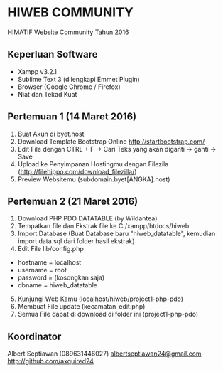# HIWEB COMMUNITY
HIMATIF Website Community
Tahun 2016

Keperluan Software
------------------
* Xampp v3.2.1
* Sublime Text 3 (dilengkapi Emmet Plugin)
* Browser (Google Chrome / Firefox)
* Niat dan Tekad Kuat

Pertemuan 1 (14 Maret 2016)
---------------------------
1. Buat Akun di byet.host
2. Download Template Bootstrap Online http://startbootstrap.com/
3. Edit File dengan CTRL + F -> Cari Teks yang akan diganti -> ganti -> Save
4. Upload ke Penyimpanan Hostingmu dengan Filezila (http://filehippo.com/download_filezilla/)
5. Preview Websitemu (subdomain.byet[ANGKA].host)

Pertemuan 2 (21 Maret 2016)
---------------------------
1. Download PHP PDO DATATABLE (by Wildantea)
2. Tempatkan file dan Ekstrak file ke C:/xampp/htdocs/hiweb
3. Import Database (Buat Database baru "hiweb_datatable", kemudian import data.sql dari folder hasil ekstrak)
4. Edit File lib/config.php
 * hostname = localhost
 * username = root
 * password = (kosongkan saja)
 * dbname   = hiweb_datatable
5. Kunjungi Web Kamu (localhost/hiweb/project1-php-pdo)
6. Membuat File update (kecamatan_edit.php)
7. Semua File dapat di download di folder ini (project1-php-pdo)


Koordinator
-----------
Albert Septiawan (089631446027)
albertseptiawan24@gmail.com
http://github.com/axquired24
